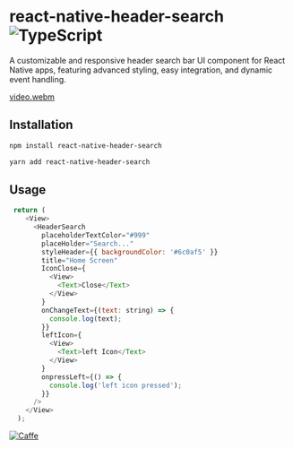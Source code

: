 
# react-native-header-search ![TypeScript](https://img.shields.io/badge/language-TypeScript-blue.svg)


A customizable and responsive header search bar UI component for React Native apps, featuring advanced styling, easy integration, and dynamic event handling.


[video.webm](https://github.com/user-attachments/assets/8b6deb0e-2559-4349-b1af-8efda8f1c456)

## Installation

```sh
npm install react-native-header-search
```
```sh
yarn add react-native-header-search
```
## Usage


```js
 return (
    <View>
      <HeaderSearch
        placeholderTextColor="#999"
        placeHolder="Search..."
        styleHeader={{ backgroundColor: '#6c0af5' }}
        title="Home Screen"
        IconClose={
          <View>
            <Text>Close</Text>
          </View>
        }
        onChangeText={(text: string) => {
          console.log(text);
        }}
        leftIcon={
          <View>
            <Text>left Icon</Text>
          </View>
        }
        onpressLeft={() => {
          console.log('left icon pressed');
        }}
      />
    </View>
  );
```


[![Caffe](https://ko-fi.com/img/githubbutton_sm.svg)](https://ko-fi.com/tandatne)